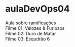 # aulaDevOps04
Aula sobre ramificações<br>
Filme 01: Velozes  & Furiosos<br>
Filme 02: Duro de Matar<br>
Filme 03: Esqudrão 6<br>

